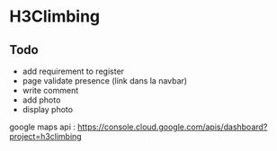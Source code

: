# H3Climbing

## Todo

<ul>
    <li>add requirement to register</li>
    <li>page validate presence (link dans la navbar)</li>
    <li>write comment</li>
    <li>add photo</li>
    <li>display photo</li>
</ul>

google maps api : https://console.cloud.google.com/apis/dashboard?project=h3climbing